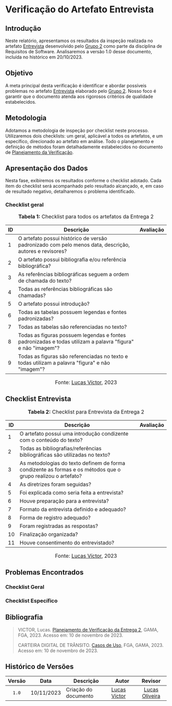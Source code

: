 # Verificação do Artefato Entrevista

## Introdução

Neste relatório, apresentamos os resultados da inspeção realizada no artefato [Entrevista](https://github.com/Requisitos-de-Software/2023.2-Carteira_Digital_de_Transito/blob/main/docs/elicita%C3%A7%C3%A3o/entrevista.md#entrevista) desenvolvido pelo [Grupo 2](https://requisitos-de-software.github.io/2023.2-Carteira_Digital_de_Transito/) como parte da disciplina de Requisitos de Software. Analisaremos a versão 1.0 desse documento, incluída no histórico em 20/10/2023.

## Objetivo

A meta principal desta verificação é identificar e abordar possíveis problemas no artefato [Entrevista](https://github.com/Requisitos-de-Software/2023.2-Carteira_Digital_de_Transito/blob/main/docs/elicita%C3%A7%C3%A3o/entrevista.md#entrevista)  elaborado pelo [Grupo 2](https://requisitos-de-software.github.io/2023.2-Carteira_Digital_de_Transito/). Nosso foco é garantir que o documento atenda aos rigorosos critérios de qualidade estabelecidos.

## Metodologia

Adotamos a metodologia de inspeção por checklist neste processo. Utilizaremos dois checklists: um geral, aplicável a todos os artefatos, e um específico, direcionado ao artefato em análise. Todo o planejamento e definição de métodos foram detalhadamente estabelecidos no documento de [Planejamento da Verificação](https://github.com/Requisitos-de-Software/2023.2-Economia-DF/blob/main/docs/verificacao/Grupo-02/Entrega-02/planejamento-verificacao-e2-grupo2.md#verifica%C3%A7%C3%A3o-e-valida%C3%A7%C3%A3o---entrega-3).



## Apresentação dos Dados

Nesta fase, exibiremos os resultados conforme o checklist adotado. Cada item do checklist será acompanhado pelo resultado alcançado, e, em caso de resultado negativo, detalharemos o problema identificado.

### Checklist geral

<div align="center">
<font size="3"><p style="text-align: center"><b>Tabela 1:</b> Checklist para todos os artefatos da Entrega 2</p></font>

<table>
  <thead>
    <tr>
      <th>ID</th>
      <th>Descrição</th>
      <th>Avaliação</th>
    </tr>
  </thead>
  <tbody>
    <tr>
      <td>1</td>
      <td>O artefato possui histórico de versão padronizado com pelo menos data, descrição, autores e revisores?</td>
      <td></td>
    </tr>
    <tr>
      <td>2</td>
      <td>O artefato possui bibliografia e/ou referência bibliográfica?</td>
      <td></td>
    </tr>
    <tr>
      <td>3</td>
      <td>As referências bibliográficas seguem a ordem de chamada do texto?</td>
      <td></td>
    </tr>
    <tr>
      <td>4</td>
      <td>Todas as referências bibliográficas são chamadas?</td>
      <td></td>
    </tr>
    <tr>
      <td>5</td>
      <td>O artefato possui introdução?</td>
      <td></td>
    </tr>
    <tr>
      <td>6</td>
      <td>Todas as tabelas possuem legendas e fontes padronizadas?</td>
      <td></td>
    </tr>
    <tr>
      <td>7</td>
      <td>Todas as tabelas são referenciadas no texto?</td>
      <td></td>
    </tr>
    <tr>
      <td>8</td>
      <td>Todas as figuras possuem legendas e fontes padronizadas e todas utilizam a palavra "figura" e não "imagem"?</td>
      <td></td>
    </tr>
    <tr>
      <td>9</td>
      <td>Todas as figuras são referenciadas no texto e todas utilizam a palavra "figura" e não "imagem"?</td>
      <td></td>
    </tr>
</table>

<font size="3"><p style="text-align: center">Fonte: <a href="https://github.com/Lucas13032003">Lucas Víctor</a>, 2023</p></font>
</div>

## Checklist Entrevista

<div align="center">
<font size="3"><p style="text-align: center"><b>Tabela 2:</b> Checklist para Entrevista da Entrega 2</p></font>

<table>
  <thead>
    <tr>
      <th>ID</th>
      <th>Descrição</th>
      <th>Avaliação</th>
    </tr>
  </thead>
  <tbody>
    <tr>
      <td>1</td>
      <td>O artefato possui uma introdução condizente com o conteúdo do texto?</td>
      <td></td>
    </tr>
    <tr>
      <td>2</td>
      <td>Todas as bibliografias/referências bibliográficas são utilizadas no texto?</td>
      <td></td>
    </tr>
    <tr>
      <td>3</td>
      <td>As metodologias do texto definem de forma condizente as formas e os métodos que o grupo realizou o artefato?</td>
      <td></td>
    </tr>
    <tr>
      <td>4</td>
      <td>As diretrizes foram seguidas?</td>
      <td></td>
    </tr>
    <tr>
      <td>5</td>
      <td>Foi explicada como seria feita a entrevista?</td>
      <td></td>
    </tr>
    <tr>
      <td>6</td>
      <td>Houve preparação para a entrevista?</td>
      <td></td>
    </tr>
    <tr>
      <td>7</td>
      <td>Formato da entrevista definido e adequado?</td>
      <td></td>
    </tr>
    <tr>
      <td>8</td>
      <td>Forma de registro adequado?</td>
      <td></td>
    </tr>
    <tr>
      <td>9</td>
      <td>Foram registradas as respostas?</td>
      <td></td>
    </tr>
    <tr>
      <td>10</td>
      <td>Finalização organizada?</td>
      <td></td>
    </tr>
    <tr>
      <td>11</td>
      <td>Houve consentimento do entrevistado?</td>
      <td></td>
    </tr>
  </tbody>
</table>
<font size="3"><p style="text-align: center">Fonte: <a href="https://github.com/Lucas13032003">Lucas Víctor</a>, 2023</p></font>
</div>

## Problemas Encontrados

### Checklist Geral

### Checklist Específico

## Bibliografia
>
> VICTOR, Lucas. [Planejamento de Verificação da Entrega 2](https://github.com/Requisitos-de-Software/2023.2-Economia-DF/blob/main/docs/verificacao/Grupo-02/Entrega-02/planejamento-verificacao-e2-grupo2.md), GAMA, FGA, 2023. Acesso em: 10 de novembro de 2023.
>
> CARTEIRA DIGITAL DE TRÂNSITO. [Casos de Uso](https://requisitos-de-software.github.io/2023.2-Carteira_Digital_de_Transito/modelagem/casosDeUso/), FGA, GAMA, 2023. Acesso em: 10 de novembro de 2023.

## Histórico de Versões

| Versão | Data   | Descrição     | Autor     |  Revisor        |
| :----: | ------ | ------------- | --------- | :-------------: |
| `1.0`  | 10/11/2023 | Criação do documento  | [Lucas Víctor](https://github.com/Lucas1303200)| [Lucas Oliveira](https://github.com/) |
